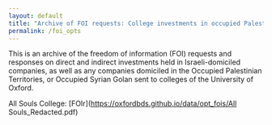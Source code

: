 ```yaml
---
layout: default
title: "Archive of FOI requests: College investments in occupied Palestinian territories"
permalink: /foi_opts
---
```


This is an archive of the freedom of information (FOI) requests and responses on direct and indirect investments held in Israeli-domiciled companies, as well as any companies domiciled in the Occupied Palestinian Territories, or Occupied Syrian Golan sent to colleges of the University of Oxford.


All Souls College: [FOIr](https://oxfordbds.github.io/data/opt_fois/All Souls_Redacted.pdf)

<!-- <embed src="https://oxfordbds.github.io/data/primer.pdf" width="500" height="1070" type="application/pdf"> -->
